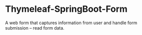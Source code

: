 # Thymeleaf-SpringBoot-Form
A web form that captures information from user and handle form submission – read form data.
